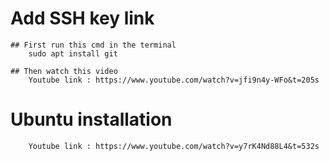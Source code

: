 # Add SSH key link
    ## First run this cmd in the terminal
        sudo apt install git

    ## Then watch this video
        Youtube link : https://www.youtube.com/watch?v=jfi9n4y-WFo&t=205s


# Ubuntu installation 

        Youtube link : https://www.youtube.com/watch?v=y7rK4Nd88L4&t=532s

